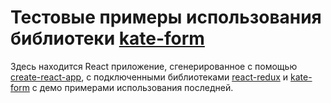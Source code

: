# Тестовые примеры использования библиотеки [kate-form](https://github.com/romannep/kate-form)

Здесь находится React приложение, сгенерированное с помощью 
[create-react-app](https://github.com/facebook/create-react-app), 
с подключенными библиотеками [react-redux](https://github.com/reduxjs/react-redux) 
и [kate-form](https://github.com/romannep/kate-form) с демо примерами использования последней.
